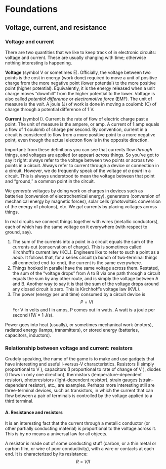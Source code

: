 # Foundations

## Voltage, current, and resistance

### Voltage and current

There are two quantities that we like to keep track of in electronic circuits: voltage and current. These are usually changing with time; otherwise nothing interesting is happening.

**Voltage** (symbol V or sometimes E). Officially, the voltage between two points is the cost in energy (work done) required to move a unit of positive charge from the more negative point (lower potential) to the more positive point (higher potential). Equivalently, it is the energy released when a unit charge moves “downhill” from the higher potential to the lower. Voltage is also called *potential difference* or *electromotive force* (EMF). The unit of measure is the *volt*. A joule (J) of work is done in moving a coulomb (C) of charge through a potential difference of 1 V.

**Current** (symbol I). Current is the rate of flow of electric charge past a point. The unit of measure is the ampere, or amp. A current of 1 amp equals a flow of 1 coulomb of charge per second. By convention, current in a circuit is considered to flow from a more positive point to a more negative point, even though the actual electron flow is in the opposite direction.

Important: from these definitions you can see that currents flow *through* things, and voltages are applied (or appear) *across* things. So you’ve got to say it right: always refer to the voltage between two points or across two points in a circuit. Always refer to current through a device or connection in a circuit. However, we do frequently speak of the voltage *at a point* in a circuit. This is always understood to mean the voltage between that point and “ground,” a common point in the circuit.

We *generate* voltages by doing work on charges in devices such as batteries (conversion of electrochemical energy), generators (conversion of mechanical energy by magnetic forces), solar cells (photovoltaic conversion of the energy of photons), etc. We *get* currents by placing voltages across things.

In real circuits we connect things together with wires (metallic conductors), each of which has the same voltage on it everywhere (with respect to ground, say).

1. The sum of the currents into a point in a circuit equals the sum of the currents out (conservation of charge). This is sometimes called Kirchhoff’s current law (KCL). Engineers like to refer to such a point as a *node*. It follows that, for a series circuit (a bunch of two-terminal things all connected end-to-end), the current is the same everywhere.
2. Things hooked in parallel have the same voltage across them. Restated, the sum of the “voltage drops” from A to B via one path through a circuit equals the sum by any other route, and is simply the voltage between A and B. Another way to say it is that the sum of the voltage drops around any closed circuit is zero. This is Kirchhoff’s voltage law (KVL).
3. The power (energy per unit time) consumed by a circuit device is
$$P = VI$$
For V in volts and I in amps, P comes out in watts. A watt is a joule per second (1W = 1 J/s).

Power goes into heat (usually), or sometimes mechanical work (motors), radiated energy (lamps, transmitters), or stored energy (batteries, capacitors, inductors).

### Relationship between voltage and current: resistors

Crudely speaking, the name of the game is to make and use gadgets that have interesting and useful I-versus-V characteristics. Resistors (I simply proportional to V ),
capacitors (I proportional to rate of change of V ), diodes (I flows in only one direction), thermistors (temperature-dependent resistor), photoresistors (light-dependent resistor), strain gauges (strain-dependent resistor), etc., are examples. Perhaps more interesting still are three-terminal devices, such as transistors, in which the current that can flow between a pair of terminals is controlled by the voltage applied to a third terminal.

#### A. Resistance and resistors

It is an interesting fact that the current through a metallic conductor (or other partially conducting material) is proportional to the voltage across it. This is by no means a universal law for all objects.

A resistor is made out of some conducting stuff (carbon, or a thin metal or carbon film, or wire of poor conductivity), with a wire or contacts at each end. It is characterized by
its resistance:
$$R = V/I$$
